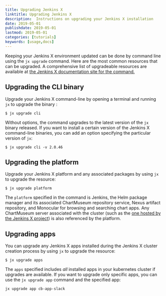 ```yaml
---
title: Upgrading Jenkins X
linktitle: Upgrading Jenkins X
description:  Instructions on upgrading your Jenkins X installation
date: 2019-05-01
publishdate: 2019-05-01
lastmod: 2019-05-01
categories: [tutorials]
keywords: [usage,docs]
---
```


Keeping your Jenkins X environment updated can be done by command line
using the `jx upgrade` command. Here are the most common resources that
can be upgraded. A comprehensive list of upgradeable resources are
available at [the Jenkins X documentation site for the
command.](/commands/jx_upgrade/)

Upgrading the CLI binary
------------------------

Upgrade your Jenkins X command-line by opening a terminal and running
`jx` to upgrade the binary :

    $ jx upgrade cli

Without options, the command upgrades to the latest version of the `jx`
binary released. If you want to install a certain version of the Jenkins
X command-line binaries, you can add an option specifying the particular
version of `jx`:

    $ jx upgrade cli -v 2.0.46

Upgrading the platform
----------------------

Upgrade your Jenkins X platform and any associated packages by using
`jx` to upgrade the resource:

    $ jx upgrade platform

The `platform` specified in the command is Jenkins, the Helm package
manager and its associated ChartMuseum repository service, Nexus
artifact repository, and Monocular for browsing and searching chart
apps. Any ChartMuseum server associated with the cluster (such as the
[one hosted by the Jenkins X project](http://chartmuseum.jenkins-x.io))
is also referenced by the platform.

Upgrading apps
--------------

You can upgrade any Jenkins X apps installed during the Jenkins X
cluster creation process by using `jx` to upgrade the resource:

    $ jx upgrade apps

The `apps` specified includes *all* installed apps in your kubernetes
cluster if upgrades are available. If you want to upgrade only specific
apps, you can use the `jx upgrade app` command and the specified app:

    jx upgrade app cb-app-slack
